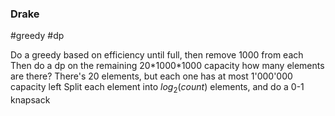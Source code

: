 ### Drake
#greedy #dp

Do a greedy based on efficiency until full, then remove 1000 from each
Then do a dp on the remaining 20\*1000\*1000 capacity
how many elements are there?
There's 20 elements, but each one has at most 1'000'000 capacity left
Split each element into $log_2(count)$ elements, and do a 0-1 knapsack